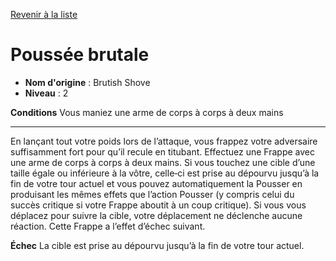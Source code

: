 [Revenir à la liste](list.md)

# Poussée brutale

 * **Nom d'origine** : Brutish Shove
 * **Niveau** : 2


<p><strong>Conditions</strong> Vous maniez une arme de corps à corps à deux mains</p>
<hr>
<p>En lançant tout votre poids lors de l’attaque, vous frappez votre adversaire suffisamment fort pour qu’il recule en titubant. Effectuez une Frappe avec une arme de corps à corps à deux mains. Si vous touchez une cible d’une taille égale ou inférieure à la vôtre, celle‑ci est prise au dépourvu jusqu’à la fin de votre tour actuel et vous pouvez automatiquement la Pousser en produisant les mêmes effets que l’action Pousser (y compris celui du succès critique si votre Frappe aboutit à un coup critique). Si vous vous déplacez pour suivre la cible, votre déplacement ne déclenche aucune réaction. Cette Frappe a l’effet d’échec suivant.</p>
<p><strong>Échec</strong> La cible est prise au dépourvu jusqu’à la fin de votre tour actuel.</p>